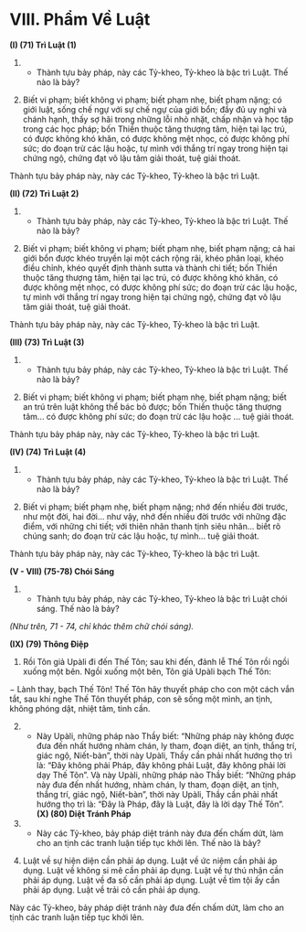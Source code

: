 # VIII. Phẩm Về Luật

**(I) (71) Trì Luật (1)**

1. - Thành tựu bảy pháp, này các Tỷ-kheo, Tỷ-kheo là bậc trì Luật. Thế nào là bảy?

2. Biết vi phạm; biết không vi phạm; biết phạm nhẹ, biết phạm nặng; có giới luật, sống chế ngự với sự
chế ngự của giới bổn; đầy đủ uy nghi và chánh hạnh, thấy sợ hãi trong những lỗi nhỏ nhặt, chấp nhận và
học tập trong các học pháp; bốn Thiền thuộc tăng thượng tâm, hiện tại lạc trú, có được không khó khăn,
có được không mệt nhọc, có được không phí sức; do đoạn trừ các lậu hoặc, tự mình với thắng trí ngay
trong hiện tại chứng ngộ, chứng đạt vô lậu tâm giải thoát, tuệ giải thoát.

Thành tựu bảy pháp này, này các Tỷ-kheo, Tỷ-kheo là bậc trì Luật.

**(II) (72) Trì Luật 2)**
1. - Thành tựu bảy pháp, này các Tỷ-kheo, Tỷ-kheo là bậc trì Luật. Thế nào là bảy?

2. Biết vi phạm; biết không vi phạm; biết phạm nhẹ, biết phạm nặng; cả hai giới bổn được khéo truyền
lại một cách rộng rãi, khéo phân loại, khéo điều chỉnh, khéo quyết định thành sutta và thành chi tiết; bốn
Thiền thuộc tăng thượng tâm, hiện tại lạc trú, có được không khó khăn, có được không mệt nhọc, có
được không phí sức; do đoạn trừ các lậu hoặc, tự mình với thắng trí ngay trong hiện tại chứng ngộ,
chứng đạt vô lậu tâm giải thoát, tuệ giải thoát.

Thành tựu bảy pháp này, này các Tỷ-kheo, Tỷ-kheo là bậc trì Luật.

**(III) (73) Trì Luật (3)**

1. - Thành tựu bảy pháp, này các Tỷ-kheo, Tỷ-kheo là bậc trì Luật. Thế nào là bảy?

2. Biết vi phạm; biết không vi phạm; biết phạm nhẹ, biết phạm nặng; biết an trú trên luật không thể bác
bỏ được; bốn Thiền thuộc tăng thượng tâm... có được không phí sức; do đoạn trừ các lậu hoặc ... tuệ giải
thoát.

Thành tựu bảy pháp này, này các Tỷ-kheo, Tỷ-kheo là bậc trì Luật.

**(IV) (74) Trì Luật (4)**

1. - Thành tựu bảy pháp, này các Tỷ-kheo, Tỷ-kheo là bậc trì Luật. Thế nào là bảy?

2. Biết vi phạm; biết phạm nhẹ, biết phạm nặng; nhớ đến nhiều đời trước, như một đời, hai đời... như
vậy, nhớ đến nhiều đời trước với những đặc điểm, với những chi tiết; với thiên nhãn thanh tịnh siêu
nhân... biết rõ chúng sanh; do đoạn trừ các lậu hoặc, tự mình... tuệ giải thoát.

Thành tựu bảy pháp này, này các Tỷ-kheo, Tỷ-kheo là bậc trì Luật.

**(V - VIII) (75-78) Chói Sáng**

1. - Thành tựu bảy pháp, này các Tỷ-kheo, Tỷ-kheo là bậc trì Luật chói sáng. Thế nào là bảy?

_(Như trên, 71 - 74, chỉ khác thêm chữ chói sáng)._

**(IX) (79) Thông Ðiệp**

1. Rồi Tôn giả Upàli đi đến Thế Tôn; sau khi đến, đảnh lễ Thế Tôn rồi ngồi xuống một bên. Ngồi xuống
một bên, Tôn giả Upàli bạch Thế Tôn:

− Lành thay, bạch Thế Tôn! Thế Tôn hãy thuyết pháp cho con một cách vắn tắt, sau khi nghe Thế Tôn
thuyết pháp, con sẽ sống một mình, an tịnh, không phóng dật, nhiệt tâm, tinh cần.

2. - Này Upàli, những pháp nào Thầy biết: “Những pháp này không được đưa đến nhất hướng nhàm
chán, ly tham, đoạn diệt, an tịnh, thắng trí, giác ngộ, Niết-bàn”, thời này Upàli, Thầy cần phải nhất
hướng thọ trì là: “Ðây không phải Pháp, đây không phải Luật, đây không phải lời dạy Thế Tôn”. Và này
Upàli, những pháp nào Thầy biết: “Những pháp này đưa đến nhất hướng, nhàm chán, ly tham, đoạn diệt,
an tịnh, thắng trí, giác ngộ, Niết-bàn”, thời này Upàli, Thầy cần phải nhất hướng thọ trì là: “Ðây là Pháp,
đây là Luật, đây là lời dạy Thế Tôn”.
**(X) (80) Diệt Tránh Pháp**

1. - Này các Tỷ-kheo, bảy pháp diệt tránh này đưa đến chấm dứt, làm cho an tịnh các tranh luận tiếp tục
khởi lên. Thế nào là bảy?

2. Luật về sự hiện diện cần phải áp dụng. Luật về ức niệm cần phải áp dụng. Luật về không si mê cần
phải áp dụng. Luật về tự thú nhận cần phải áp dụng. Luật về đa số cần phải áp dụng. Luật về tìm tội ấy
cần phải áp dụng. Luật về trải cỏ cần phải áp dụng.

Này các Tỷ-kheo, bảy pháp diệt tránh này đưa đến chấm dứt, làm cho an tịnh các tranh luận tiếp tục
khởi lên.

